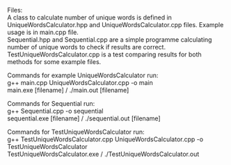 Files:  
A class to calculate number of unique words is defined in UniqueWordsCalculator.hpp and UniqueWordsCalculator.cpp files. Example usage is in main.cpp file.  
Sequential.hpp and Sequential.cpp are a simple programme calculating number of unique words to check if results are correct.  
TestUniqueWordsCalculator.cpp is a test comparing results for both methods for some example files.  
  
Commands for example UniqueWordsCalculator run:  
g++ main.cpp UniqueWordsCalculator.cpp -o main  
main.exe [filename] / ./main.out [filename]  
  
Commands for Sequential run:  
g++ Sequential.cpp -o sequential  
sequential.exe [filename] / ./sequential.out [filename]  
  
Commands for TestUniqueWordsCalculator run:  
g++ TestUniqueWordsCalculator.cpp UniqueWordsCalculator.cpp -o TestUniqueWordsCalculator  
TestUniqueWordsCalculator.exe / ./TestUniqueWordsCalculator.out  
